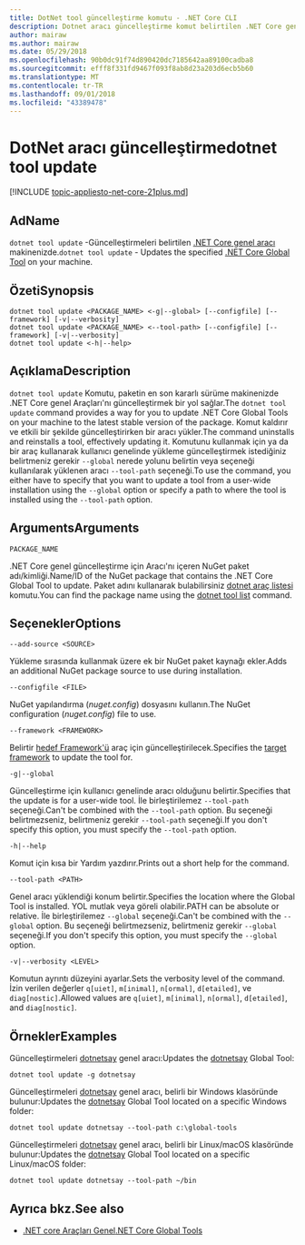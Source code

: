 ```yaml
---
title: DotNet tool güncelleştirme komutu - .NET Core CLI
description: Dotnet aracı güncelleştirme komut belirtilen .NET Core genel aracı makinenizde güncelleştirir.
author: mairaw
ms.author: mairaw
ms.date: 05/29/2018
ms.openlocfilehash: 90b0dc91f74d890420dc7185642aa89100cadba8
ms.sourcegitcommit: efff8f331fd9467f093f8ab8d23a203d6ecb5b60
ms.translationtype: MT
ms.contentlocale: tr-TR
ms.lasthandoff: 09/01/2018
ms.locfileid: "43389478"
---
```

# <a name="dotnet-tool-update"></a><span data-ttu-id="6fa3d-103">DotNet aracı güncelleştirme</span><span class="sxs-lookup"><span data-stu-id="6fa3d-103">dotnet tool update</span></span>

[!INCLUDE [topic-appliesto-net-core-21plus.md](../../../includes/topic-appliesto-net-core-21plus.md)]

## <a name="name"></a><span data-ttu-id="6fa3d-104">Ad</span><span class="sxs-lookup"><span data-stu-id="6fa3d-104">Name</span></span>

<span data-ttu-id="6fa3d-105">`dotnet tool update` -Güncelleştirmeleri belirtilen [.NET Core genel aracı](global-tools.md) makinenizde.</span><span class="sxs-lookup"><span data-stu-id="6fa3d-105">`dotnet tool update` - Updates the specified [.NET Core Global Tool](global-tools.md) on your machine.</span></span>

## <a name="synopsis"></a><span data-ttu-id="6fa3d-106">Özeti</span><span class="sxs-lookup"><span data-stu-id="6fa3d-106">Synopsis</span></span>

```console
dotnet tool update <PACKAGE_NAME> <-g|--global> [--configfile] [--framework] [-v|--verbosity]
dotnet tool update <PACKAGE_NAME> <--tool-path> [--configfile] [--framework] [-v|--verbosity]
dotnet tool update <-h|--help>
```

## <a name="description"></a><span data-ttu-id="6fa3d-107">Açıklama</span><span class="sxs-lookup"><span data-stu-id="6fa3d-107">Description</span></span>

<span data-ttu-id="6fa3d-108">`dotnet tool update` Komutu, paketin en son kararlı sürüme makinenizde .NET Core genel Araçları'nı güncelleştirmek bir yol sağlar.</span><span class="sxs-lookup"><span data-stu-id="6fa3d-108">The `dotnet tool update` command provides a way for you to update .NET Core Global Tools on your machine to the latest stable version of the package.</span></span> <span data-ttu-id="6fa3d-109">Komut kaldırır ve etkili bir şekilde güncelleştirirken bir aracı yükler.</span><span class="sxs-lookup"><span data-stu-id="6fa3d-109">The command uninstalls and reinstalls a tool, effectively updating it.</span></span> <span data-ttu-id="6fa3d-110">Komutunu kullanmak için ya da bir araç kullanarak kullanıcı genelinde yükleme güncelleştirmek istediğiniz belirtmeniz gerekir `--global` nerede yolunu belirtin veya seçeneği kullanılarak yüklenen aracı `--tool-path` seçeneği.</span><span class="sxs-lookup"><span data-stu-id="6fa3d-110">To use the command, you either have to specify that you want to update a tool from a user-wide installation using the `--global` option or specify a path to where the tool is installed using the `--tool-path` option.</span></span>

## <a name="arguments"></a><span data-ttu-id="6fa3d-111">Arguments</span><span class="sxs-lookup"><span data-stu-id="6fa3d-111">Arguments</span></span>

`PACKAGE_NAME`

<span data-ttu-id="6fa3d-112">.NET Core genel güncelleştirme için Aracı'nı içeren NuGet paket adı/kimliği.</span><span class="sxs-lookup"><span data-stu-id="6fa3d-112">Name/ID of the NuGet package that contains the .NET Core Global Tool to update.</span></span> <span data-ttu-id="6fa3d-113">Paket adını kullanarak bulabilirsiniz [dotnet araç listesi](dotnet-tool-list.md) komutu.</span><span class="sxs-lookup"><span data-stu-id="6fa3d-113">You can find the package name using the [dotnet tool list](dotnet-tool-list.md) command.</span></span>

## <a name="options"></a><span data-ttu-id="6fa3d-114">Seçenekler</span><span class="sxs-lookup"><span data-stu-id="6fa3d-114">Options</span></span>

`--add-source <SOURCE>`

<span data-ttu-id="6fa3d-115">Yükleme sırasında kullanmak üzere ek bir NuGet paket kaynağı ekler.</span><span class="sxs-lookup"><span data-stu-id="6fa3d-115">Adds an additional NuGet package source to use during installation.</span></span>

`--configfile <FILE>`

<span data-ttu-id="6fa3d-116">NuGet yapılandırma (*nuget.config*) dosyasını kullanın.</span><span class="sxs-lookup"><span data-stu-id="6fa3d-116">The NuGet configuration (*nuget.config*) file to use.</span></span>

`--framework <FRAMEWORK>`

<span data-ttu-id="6fa3d-117">Belirtir [hedef Framework'ü](../../standard/frameworks.md) araç için güncelleştirilecek.</span><span class="sxs-lookup"><span data-stu-id="6fa3d-117">Specifies the [target framework](../../standard/frameworks.md) to update the tool for.</span></span>

`-g|--global`

<span data-ttu-id="6fa3d-118">Güncelleştirme için kullanıcı genelinde aracı olduğunu belirtir.</span><span class="sxs-lookup"><span data-stu-id="6fa3d-118">Specifies that the update is for a user-wide tool.</span></span> <span data-ttu-id="6fa3d-119">İle birleştirilemez `--tool-path` seçeneği.</span><span class="sxs-lookup"><span data-stu-id="6fa3d-119">Can't be combined with the `--tool-path` option.</span></span> <span data-ttu-id="6fa3d-120">Bu seçeneği belirtmezseniz, belirtmeniz gerekir `--tool-path` seçeneği.</span><span class="sxs-lookup"><span data-stu-id="6fa3d-120">If you don't specify this option, you must specify the `--tool-path` option.</span></span>

`-h|--help`

<span data-ttu-id="6fa3d-121">Komut için kısa bir Yardım yazdırır.</span><span class="sxs-lookup"><span data-stu-id="6fa3d-121">Prints out a short help for the command.</span></span>

`--tool-path <PATH>`

<span data-ttu-id="6fa3d-122">Genel aracı yüklendiği konum belirtir.</span><span class="sxs-lookup"><span data-stu-id="6fa3d-122">Specifies the location where the Global Tool is installed.</span></span> <span data-ttu-id="6fa3d-123">YOL mutlak veya göreli olabilir.</span><span class="sxs-lookup"><span data-stu-id="6fa3d-123">PATH can be absolute or relative.</span></span> <span data-ttu-id="6fa3d-124">İle birleştirilemez `--global` seçeneği.</span><span class="sxs-lookup"><span data-stu-id="6fa3d-124">Can't be combined with the `--global` option.</span></span> <span data-ttu-id="6fa3d-125">Bu seçeneği belirtmezseniz, belirtmeniz gerekir `--global` seçeneği.</span><span class="sxs-lookup"><span data-stu-id="6fa3d-125">If you don't specify this option, you must specify the `--global` option.</span></span>

`-v|--verbosity <LEVEL>`

<span data-ttu-id="6fa3d-126">Komutun ayrıntı düzeyini ayarlar.</span><span class="sxs-lookup"><span data-stu-id="6fa3d-126">Sets the verbosity level of the command.</span></span> <span data-ttu-id="6fa3d-127">İzin verilen değerler `q[uiet]`, `m[inimal]`, `n[ormal]`, `d[etailed]`, ve `diag[nostic]`.</span><span class="sxs-lookup"><span data-stu-id="6fa3d-127">Allowed values are `q[uiet]`, `m[inimal]`, `n[ormal]`, `d[etailed]`, and `diag[nostic]`.</span></span>

## <a name="examples"></a><span data-ttu-id="6fa3d-128">Örnekler</span><span class="sxs-lookup"><span data-stu-id="6fa3d-128">Examples</span></span>

<span data-ttu-id="6fa3d-129">Güncelleştirmeleri [dotnetsay](https://www.nuget.org/packages/dotnetsay/) genel aracı:</span><span class="sxs-lookup"><span data-stu-id="6fa3d-129">Updates the [dotnetsay](https://www.nuget.org/packages/dotnetsay/) Global Tool:</span></span>

`dotnet tool update -g dotnetsay`

<span data-ttu-id="6fa3d-130">Güncelleştirmeleri [dotnetsay](https://www.nuget.org/packages/dotnetsay/) genel aracı, belirli bir Windows klasöründe bulunur:</span><span class="sxs-lookup"><span data-stu-id="6fa3d-130">Updates the [dotnetsay](https://www.nuget.org/packages/dotnetsay/) Global Tool located on a specific Windows folder:</span></span>

`dotnet tool update dotnetsay --tool-path c:\global-tools`

<span data-ttu-id="6fa3d-131">Güncelleştirmeleri [dotnetsay](https://www.nuget.org/packages/dotnetsay/) genel aracı, belirli bir Linux/macOS klasöründe bulunur:</span><span class="sxs-lookup"><span data-stu-id="6fa3d-131">Updates the [dotnetsay](https://www.nuget.org/packages/dotnetsay/) Global Tool located on a specific Linux/macOS folder:</span></span>

`dotnet tool update dotnetsay --tool-path ~/bin`

## <a name="see-also"></a><span data-ttu-id="6fa3d-132">Ayrıca bkz.</span><span class="sxs-lookup"><span data-stu-id="6fa3d-132">See also</span></span>

* [<span data-ttu-id="6fa3d-133">.NET core Araçları Genel</span><span class="sxs-lookup"><span data-stu-id="6fa3d-133">.NET Core Global Tools</span></span>](global-tools.md)
